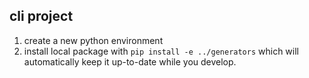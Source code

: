 ## cli project

1. create a new python environment
2. install local package with `pip install -e ../generators` which will automatically keep it up-to-date while you develop.
